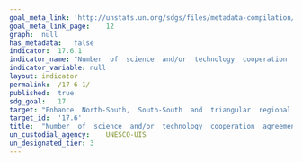 ```yaml
---	
goal_meta_link:	'http://unstats.un.org/sdgs/files/metadata-compilation/Metadata-Goal-17.pdf'
goal_meta_link_page:	12
graph:	null
has_metadata:	false
indicator:	17.6.1
indicator_name:	"Number  of  science  and/or  technology  cooperation  agreements  and  programmes  between  countries,  by  type  of  cooperation"
indicator_variable:	null
layout:	indicator
permalink:	/17-6-1/
published:	true  
sdg_goal:	17
target:	"Enhance  North-South,  South-South  and  triangular  regional  and  international  cooperation  on  and  access  to  science,  technology  and  innovation  and  enhance  knowledge  sharing  on  mutually  agreed  terms,  including  through  improved  coordination  among  existing  mechanisms,  in  particular  at  the  United  Nations  level,  and  through  a  global  technology  facilitation  mechanism."
target_id:	'17.6'
title:	"Number  of  science  and/or  technology  cooperation  agreements  and  programmes  between  countries,  by  type  of  cooperation"
un_custodial_agency:	UNESCO-UIS
un_designated_tier:	3
---	
```

